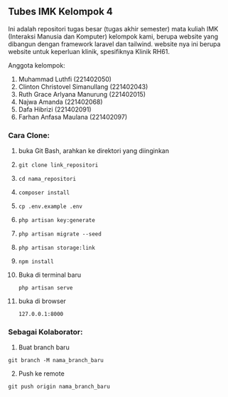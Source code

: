## Tubes IMK Kelompok 4

Ini adalah repositori tugas besar (tugas akhir semester) mata kuliah IMK (Interaksi Manusia dan Komputer) kelompok kami, berupa website yang dibangun dengan framework laravel dan tailwind. website nya ini berupa website untuk keperluan klinik, spesifiknya Klinik RH61.

Anggota kelompok:

1. Muhammad Luthfi (221402050)
2. Clinton Christovel Simanullang (221402043)
3. Ruth Grace Arlyana Manurung (221402015)
2. Najwa Amanda (221402068)
2. Dafa Hibrizi (221402091)
2. Farhan Anfasa Maulana (221402097)

### Cara Clone:

1. buka Git Bash, arahkan ke direktori yang diinginkan
2. ```
   git clone link_repositori
   ```
3. ```
   cd nama_repositori
   ```
4. ```
   composer install
   ```
5. ```
   cp .env.example .env
   ```
6. ```
   php artisan key:generate
   ```
7. ```
   php artisan migrate --seed
   ```
8. ```
   php artisan storage:link
   ```
9. ```
   npm install
   ```
10. Buka di terminal baru
    ```
    php artisan serve
    ```
11. buka di browser
    ```
    127.0.0.1:8000
    ```

### Sebagai Kolaborator:

1. Buat branch baru
```
git branch -M nama_branch_baru
```
2. Push ke remote
```
git push origin nama_branch_baru
```